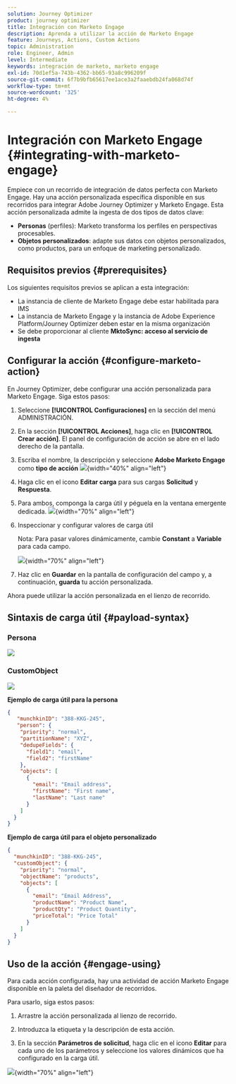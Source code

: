 ```yaml
---
solution: Journey Optimizer
product: journey optimizer
title: Integración con Marketo Engage
description: Aprenda a utilizar la acción de Marketo Engage
feature: Journeys, Actions, Custom Actions
topic: Administration
role: Engineer, Admin
level: Intermediate
keywords: integración de marketo, marketo engage
exl-id: 70d1ef5a-743b-4362-bb65-93a8c996209f
source-git-commit: 6f7b9bfb65617ee1ace3a2faaebdb24fa068d74f
workflow-type: tm+mt
source-wordcount: '325'
ht-degree: 4%

---
```


# Integración con Marketo Engage {#integrating-with-marketo-engage}

Empiece con un recorrido de integración de datos perfecta con Marketo Engage. Hay una acción personalizada específica disponible en sus recorridos para integrar Adobe Journey Optimizer y Marketo Engage. Esta acción personalizada admite la ingesta de dos tipos de datos clave:

* **Personas** (perfiles): Marketo transforma los perfiles en perspectivas procesables.
* **Objetos personalizados**: adapte sus datos con objetos personalizados, como productos, para un enfoque de marketing personalizado.

## Requisitos previos {#prerequisites}

Los siguientes requisitos previos se aplican a esta integración:

* La instancia de cliente de Marketo Engage debe estar habilitada para IMS
* La instancia de Marketo Engage y la instancia de Adobe Experience Platform/Journey Optimizer deben estar en la misma organización
* Se debe proporcionar al cliente **MktoSync: acceso al servicio de ingesta**

## Configurar la acción {#configure-marketo-action}


En Journey Optimizer, debe configurar una acción personalizada para Marketo Engage. Siga estos pasos:

1. Seleccione **[!UICONTROL Configuraciones]** en la sección del menú ADMINISTRACIÓN.
1. En la sección **[!UICONTROL Acciones]**, haga clic en **[!UICONTROL Crear acción]**. El panel de configuración de acción se abre en el lado derecho de la pantalla.
1. Escriba el nombre, la descripción y seleccione **Adobe Marketo Engage** como **tipo de acción**
   ![](assets/engage-customaction-creation.png){width="40%" align="left"}
1. Haga clic en el icono **Editar carga** para sus cargas **Solicitud** y **Respuesta**.
1. Para ambos, componga la carga útil y péguela en la ventana emergente dedicada.
   ![](assets/engage-customaction-payload.png){width="70%" align="left"}
1. Inspeccionar y configurar valores de carga útil

   Nota: Para pasar valores dinámicamente, cambie **Constant** a **Variable** para cada campo.

   ![](assets/engage-customaction-payload-fields.png){width="70%" align="left"}

1. Haz clic en **Guardar** en la pantalla de configuración del campo y, a continuación, **guarda** tu acción personalizada.

Ahora puede utilizar la acción personalizada en el lienzo de recorrido.

## Sintaxis de carga útil {#payload-syntax}

### Persona

![](assets/payload-person.png)

### CustomObject

![](assets/payload-customobject.png)


**Ejemplo de carga útil para la persona**

```json
{
   "munchkinID": "388-KKG-245",  
   "person": {
    "priority": "normal",
    "partitionName": "XYZ",
    "dedupeFields": {
      "field1": "email",
      "field2": "firstName"
    },
    "objects": [
      {
        "email": "Email address",
        "firstName": "First name",
        "lastName": "Last name"
      }
    ]
  }
}
```

**Ejemplo de carga útil para el objeto personalizado**

```json
{
  "munchkinID": "388-KKG-245", 
  "customObject": {
    "priority": "normal",
    "objectName": "products",
    "objects": [
      {
        "email": "Email Address",
        "productName": "Product Name",
        "productQty": "Product Quantity",
        "priceTotal": "Price Total"
      }
    ]
  }
}
```


## Uso de la acción {#engage-using}

Para cada acción configurada, hay una actividad de acción Marketo Engage disponible en la paleta del diseñador de recorridos.

Para usarlo, siga estos pasos:

1. Arrastre la acción personalizada al lienzo de recorrido.

1. Introduzca la etiqueta y la descripción de esta acción.

1. En la sección **Parámetros de solicitud**, haga clic en el icono **Editar** para cada uno de los parámetros y seleccione los valores dinámicos que ha configurado en la carga útil.

![](assets/engage-use-canvas.png){width="70%" align="left"}
